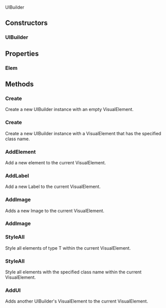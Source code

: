 <p class="title">UIBuilder</p>

## Constructors


### UIBuilder

<div><Declaration modifier="public" content=" <span>&lt;span class=&quot;method&quot;&gt;UIBuilder&lt;/span&gt;(&lt;span class=&quot;param&quot;&gt;&lt;a href=&quot;https://docs.unity3d.com/6000.1/Documentation/ScriptReference/UIElements.VisualElement.html&quot; title=&quot;VisualElement&quot; class=&quot;inherit-link&quot;&gt;VisualElement&lt;/a&gt;&lt;/span&gt; elem)</span>"></Declaration></div>

## Properties


### Elem
<div><Declaration modifier="public &lt;a href=&quot;https://docs.unity3d.com/6000.1/Documentation/ScriptReference/UIElements.VisualElement.html&quot; title=&quot;VisualElement&quot; class=&quot;inherit-link&quot;&gt;VisualElement&lt;/a&gt;" content=" <span>&lt;span class=&quot;property&quot;&gt;Elem&lt;/span&gt; { &lt;span class=&quot;method&quot;&gt;get&lt;/span&gt;; }</span>"></Declaration></div>

## Methods

### Create

Create a new UIBuilder instance with an empty VisualElement.

<div><Declaration modifier="public static &lt;a href=&quot;#/api/IndustrialValley.Helpers/UIBuilder&quot; title=&quot;UIBuilder&quot; class=&quot;inherit-link&quot;&gt;UIBuilder&lt;/a&gt;" content=" <span>&lt;span class=&quot;method&quot;&gt;Create&lt;/span&gt;()</span>"></Declaration></div>

### Create

Create a new UIBuilder instance with a VisualElement that has the specified class name.

<div><Declaration modifier="public static &lt;a href=&quot;#/api/IndustrialValley.Helpers/UIBuilder&quot; title=&quot;UIBuilder&quot; class=&quot;inherit-link&quot;&gt;UIBuilder&lt;/a&gt;" content=" <span>&lt;span class=&quot;method&quot;&gt;Create&lt;/span&gt;(&lt;span class=&quot;param&quot;&gt;string&lt;/span&gt; className)</span>"></Declaration></div>

### AddElement

Add a new element to the current VisualElement.

<div><Declaration modifier="public T" content=" <span>&lt;span class=&quot;method&quot;&gt;AddElement&lt;/span&gt;(&lt;span class=&quot;param&quot;&gt;T&lt;/span&gt; element, &lt;span class=&quot;param&quot;&gt;string&lt;/span&gt; className = null)</span>"></Declaration></div>

### AddLabel

Add a new Label to the current VisualElement.

<div><Declaration modifier="public &lt;a href=&quot;https://docs.unity3d.com/6000.1/Documentation/ScriptReference/UIElements.Label.html&quot; title=&quot;Label&quot; class=&quot;inherit-link&quot;&gt;Label&lt;/a&gt;" content=" <span>&lt;span class=&quot;method&quot;&gt;AddLabel&lt;/span&gt;(&lt;span class=&quot;param&quot;&gt;string&lt;/span&gt; text, &lt;span class=&quot;param&quot;&gt;string&lt;/span&gt; className = null)</span>"></Declaration></div>

### AddImage

Adds a new Image to the current VisualElement.

<div><Declaration modifier="public &lt;a href=&quot;https://docs.unity3d.com/6000.1/Documentation/ScriptReference/UIElements.Image.html&quot; title=&quot;Image&quot; class=&quot;inherit-link&quot;&gt;Image&lt;/a&gt;" content=" <span>&lt;span class=&quot;method&quot;&gt;AddImage&lt;/span&gt;(&lt;span class=&quot;param&quot;&gt;&lt;a href=&quot;https://docs.unity3d.com/6000.1/Documentation/ScriptReference/Texture2D.html&quot; title=&quot;Texture2D&quot; class=&quot;inherit-link&quot;&gt;Texture2D&lt;/a&gt;&lt;/span&gt; image, &lt;span class=&quot;param&quot;&gt;string&lt;/span&gt; className = null)</span>"></Declaration></div>

### AddImage

<div><Declaration modifier="public &lt;a href=&quot;https://docs.unity3d.com/6000.1/Documentation/ScriptReference/UIElements.Image.html&quot; title=&quot;Image&quot; class=&quot;inherit-link&quot;&gt;Image&lt;/a&gt;" content=" <span>&lt;span class=&quot;method&quot;&gt;AddImage&lt;/span&gt;(&lt;span class=&quot;param&quot;&gt;&lt;a href=&quot;https://docs.unity3d.com/6000.1/Documentation/ScriptReference/Sprite.html&quot; title=&quot;Sprite&quot; class=&quot;inherit-link&quot;&gt;Sprite&lt;/a&gt;&lt;/span&gt; image, &lt;span class=&quot;param&quot;&gt;string&lt;/span&gt; className = null)</span>"></Declaration></div>

### StyleAll

Style all elements of type T within the current VisualElement.

<div><Declaration modifier="public &lt;a href=&quot;#/api/IndustrialValley.Helpers/UIBuilder&quot; title=&quot;UIBuilder&quot; class=&quot;inherit-link&quot;&gt;UIBuilder&lt;/a&gt;" content=" <span>&lt;span class=&quot;method&quot;&gt;StyleAll&lt;/span&gt;(&lt;span class=&quot;param&quot;&gt;void System.Action&amp;amp;lt;T&amp;amp;gt;&lt;/span&gt; styleAction)</span>"></Declaration></div>

### StyleAll

Style all elements with the specified class name within the current VisualElement.

<div><Declaration modifier="public &lt;a href=&quot;#/api/IndustrialValley.Helpers/UIBuilder&quot; title=&quot;UIBuilder&quot; class=&quot;inherit-link&quot;&gt;UIBuilder&lt;/a&gt;" content=" <span>&lt;span class=&quot;method&quot;&gt;StyleAll&lt;/span&gt;(&lt;span class=&quot;param&quot;&gt;string&lt;/span&gt; className, &lt;span class=&quot;param&quot;&gt;void System.Action&amp;amp;lt;&lt;a href=&quot;https://docs.unity3d.com/6000.1/Documentation/ScriptReference/UIElements.VisualElement.html&quot; title=&quot;VisualElement&quot; class=&quot;inherit-link&quot;&gt;VisualElement&lt;/a&gt;&amp;amp;gt;&lt;/span&gt; styleAction)</span>"></Declaration></div>

### AddUI

Adds another UIBuilder's VisualElement to the current VisualElement.

<div><Declaration modifier="public &lt;a href=&quot;#/api/IndustrialValley.Helpers/UIBuilder&quot; title=&quot;UIBuilder&quot; class=&quot;inherit-link&quot;&gt;UIBuilder&lt;/a&gt;" content=" <span>&lt;span class=&quot;method&quot;&gt;AddUI&lt;/span&gt;(&lt;span class=&quot;param&quot;&gt;&lt;a href=&quot;#/api/IndustrialValley.Helpers/UIBuilder&quot; title=&quot;UIBuilder&quot; class=&quot;inherit-link&quot;&gt;UIBuilder&lt;/a&gt;&lt;/span&gt; uiBuilder)</span>"></Declaration></div>
